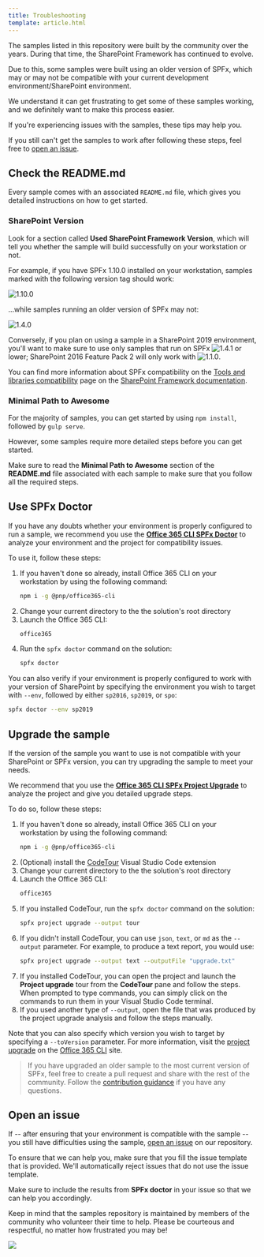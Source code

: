 ```yaml
---
title: Troubleshooting
template: article.html
---
```


The samples listed in this repository were built by the community over the years. During that time, the SharePoint Framework has continued to evolve.

Due to this, some samples were built using an older version of SPFx, which may or may not be compatible with your current development environment/SharePoint environment.

We understand it can get frustrating to get some of these samples working, and we definitely want to make this process easier.

If you're experiencing issues with the samples, these tips may help you.

If you still can't get the samples to work after following these steps, feel free to [open an issue](#open-an-issue).

## Check the README.md

Every sample comes with an associated `README.md` file, which gives you detailed instructions on how to get started.

### SharePoint Version
Look for a section called **Used SharePoint Framework Version**, which will tell you whether the sample will build successfully on your workstation or not.

For example, if you have SPFx 1.10.0 installed on your workstation, samples marked with the following version tag should work:

![1.10.0](https://img.shields.io/badge/version-1.10.0-green.svg)

...while samples running an older version of SPFx may not:

![1.4.0](https://img.shields.io/badge/version-1.4.0-orange.svg)

Conversely, if you plan on using a sample in a SharePoint 2019 environment, you'll want to make sure to use only samples that run on SPFx ![1.4.1](https://img.shields.io/badge/1.4.1-orange.svg) or lower; SharePoint 2016 Feature Pack 2 will only work with ![1.1.0](https://img.shields.io/badge/1.0.0-orange.svg).

You can find more information about SPFx compatibility on the [Tools and libraries compatibility](https://docs.microsoft.com/en-us/sharepoint/dev/spfx/compatibility) page on the [SharePoint Framework documentation](https://docs.microsoft.com/en-us/sharepoint/dev/spfx).

### Minimal Path to Awesome

For the majority of samples, you can get started by using `npm install`, followed by `gulp serve`.

However, some samples require more detailed steps before you can get started.

Make sure to read the **Minimal Path to Awesome** section of the **README.md** file associated with each sample to make sure that you follow all the required steps.

## Use SPFx Doctor

If you have any doubts whether your environment is properly configured to run a sample, we recommend you use the **[Office 365 CLI SPFx Doctor](https://pnp.github.io/office365-cli/cmd/spfx/doctor/)** to analyze your environment and the project for compatibility issues.

To use it, follow these steps:

1. If you haven't done so already, install Office 365 CLI on your workstation by using the following command:
    ```bash
    npm i -g @pnp/office365-cli
    ```
1. Change your current directory to the the solution's root directory
1. Launch the Office 365 CLI:
    ```bash
    office365
    ```
1. Run the `spfx doctor` command on the solution:
    ```bash
    spfx doctor
    ```

You can also verify if your environment is properly configured to work with your version of SharePoint by specifying the environment you wish to target with `--env`, followed by either `sp2016`, `sp2019`, or `spo`:

```bash
spfx doctor --env sp2019
```

## Upgrade the sample

If the version of the sample you want to use is not compatible with your SharePoint or SPFx version, you can try upgrading the sample to meet your needs.

We recommend that you use the **[Office 365 CLI SPFx Project Upgrade](https://pnp.github.io/office365-cli/cmd/spfx/project/project-upgrade/)** to analyze the project and give you detailed upgrade steps.

To do so, follow these steps:

1. If you haven't done so already, install Office 365 CLI on your workstation by using the following command:
    ```bash
    npm i -g @pnp/office365-cli
    ```
1. (Optional) install the [CodeTour](https://aka.ms/codetour) Visual Studio Code extension
1. Change your current directory to the the solution's root directory
1. Launch the Office 365 CLI:
    ```bash
    office365
    ```
1. If you installed CodeTour, run the `spfx doctor` command on the solution:
    ```bash
    spfx project upgrade --output tour
    ```
1. If you didn't install CodeTour, you can use `json`, `text`, or `md` as the `--output` parameter. For example, to produce a text report, you would use:
    ```bash
    spfx project upgrade --output text --outputFile "upgrade.txt"
    ```
1. If you installed CodeTour, you can open the project and launch the **Project upgrade** tour from the **CodeTour** pane and follow the steps. When prompted to type commands, you can simply click on the commands to run them in your Visual Studio Code terminal.
1. If you used another type of `--output`, open the file that was produced by the project upgrade analysis and follow the steps manually.

Note that you can also specify which version you wish to target by specifying a `--toVersion` parameter. For more information, visit the [project upgrade](https://pnp.github.io/office365-cli/cmd/spfx/project/project-upgrade/) on the [Office 365 CLI](https://pnp.github.io/office365-cli) site.

> If you have upgraded an older sample to the most current version of SPFx, feel free to create a pull request and share with the rest of the community. Follow the [contribution guidance](https://github.com/pnp/sp-dev-fx-webparts/blob/master/.github/CONTRIBUTING.md) if you have any questions.

## Open an issue

If -- after ensuring that your environment is compatible with the sample -- you still have difficulties using the sample, [open an issue](https://github.com/pnp/sp-dev-fx-webparts/issues/new/choose) on our repository.

To ensure that we can help you, make sure that you fill the issue template that is provided. We'll automatically reject issues that do not use the issue template.

Make sure to include the results from **SPFx doctor** in your issue so that we can help you accordingly.

Keep in mind that the samples repository is maintained by members of the community who volunteer their time to help. Please be courteous and respectful, no matter how frustrated you may be!

<img src="https://telemetry.sharepointpnp.com/powerplatform-samples/docs/troubleshooting" />